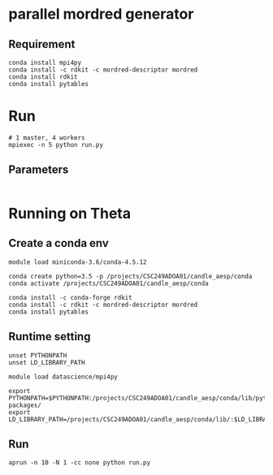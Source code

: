 # parallel mordred generator

## Requirement
```
conda install mpi4py
conda install -c rdkit -c mordred-descriptor mordred
conda install rdkit
conda install pytables
```

# Run
```
# 1 master, 4 workers
mpiexec -n 5 python run.py
```

## Parameters
```

```

# Running on Theta
## Create a conda env
```
module load miniconda-3.6/conda-4.5.12

conda create python=3.5 -p /projects/CSC249ADOA01/candle_aesp/conda
conda activate /projects/CSC249ADOA01/candle_aesp/conda

conda install -c conda-forge rdkit
conda install -c rdkit -c mordred-descriptor mordred
conda install pytables
```

## Runtime setting
```
unset PYTHONPATH
unset LD_LIBRARY_PATH

module load datascience/mpi4py

export PYTHONPATH=$PYTHONPATH:/projects/CSC249ADOA01/candle_aesp/conda/lib/python3.5/site-packages/
export LD_LIBRARY_PATH=/projects/CSC249ADOA01/candle_aesp/conda/lib/:$LD_LIBRARY_PATH
```

## Run
```
aprun -n 10 -N 1 -cc none python run.py
```
